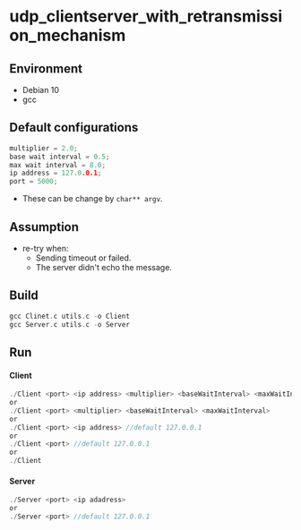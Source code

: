 # udp_clientserver_with_retransmission_mechanism

## Environment
- Debian 10
- gcc

## Default configurations
```c
multiplier = 2.0;
base wait interval = 0.5;
max wait interval = 8.0;
ip address = 127.0.0.1;
port = 5000;
```
- These can be change by ```char** argv```.

## Assumption
- re-try when:
  - Sending timeout or failed.
  - The server didn't echo the message.

## Build
```c
gcc Clinet.c utils.c -o Client
gcc Server.c utils.c -o Server
```

## Run
#### Client
```c
./Client <port> <ip address> <multiplier> <baseWaitInterval> <maxWaitInterval>
or
./Client <port> <multiplier> <baseWaitInterval> <maxWaitInterval>
or
./Client <port> <ip address> //default 127.0.0.1
or
./Client <port> //default 127.0.0.1
or
./Client 
```

#### Server
```c
./Server <port> <ip adadress>
or
./Server <port> //default 127.0.0.1
```

